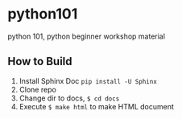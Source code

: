 python101
=========

python 101, python beginner workshop material


## How to Build

1. Install Sphinx Doc `pip install -U Sphinx`
2. Clone repo
3. Change dir to docs, `$ cd docs`
4. Execute `$ make html` to make HTML document
